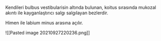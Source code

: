 Kendileri bulbus vestibularisin altında bulunan, koitus sırasında mukozal akıntı ile kayganlaştırıcı salgı salgılayan bezlerdir.

Himen ile labium minus arasına açılır.

![[Pasted image 20210927220236.png]]